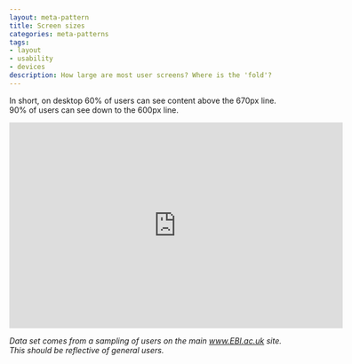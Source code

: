 ```yaml
---
layout: meta-pattern
title: Screen sizes
categories: meta-patterns
tags:
- layout
- usability
- devices
description: How large are most user screens? Where is the 'fold'?
---
```


In short, on desktop 60% of users can see content above the 670px line. 90% of users can see down to the 600px line.

<div class="text-center">
<iframe width="600" height="371" seamless frameborder="0" scrolling="no" src="https://docs.google.com/spreadsheets/d/1-kbz5hHMUBk-FF8ggQgC-zvy1EItH2z3-hwbDKOBEaM/pubchart?oid=617613701&amp;format=interactive"></iframe>
</div>

<cite>Data set comes from a sampling of users on the main www.EBI.ac.uk site. This should be reflective of general users.</cite>
